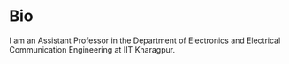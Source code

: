 # Bio
 I am an Assistant Professor in the Department of Electronics and Electrical Communication Engineering at IIT Kharagpur.

